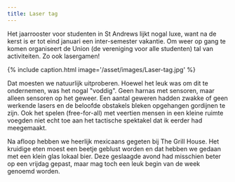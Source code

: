 ```yaml
---
title: Laser tag
---
```

Het jaarrooster voor studenten in St Andrews lijkt nogal luxe, want na de kerst is er tot eind januari een inter-semester vakantie. Om weer op gang te komen organiseert de Union (de vereniging voor alle studenten) tal van activiteiten. Zo ook lasergamen!

{% include caption.html
    image='/asset/images/Laser-tag.jpg'
%}

Dat moesten we natuurlijk uitproberen. Hoewel het leuk was om dit te ondernemen, was het nogal "voddig". Geen harnas met sensoren, maar alleen sensoren op het geweer. Een aantal geweren hadden zwakke of geen werkende lasers en de beloofde obstakels bleken opgehangen gordijnen te zijn. Ook het spelen (free-for-all) met veertien mensen in een kleine ruimte voegden niet echt toe aan het tactische spektakel dat ik eerder had meegemaakt.

Na afloop hebben we heerlijk mexicaans gegeten bij The Grill House. Het kruidige eten moest een beetje geblust worden en dat hebben we gedaan met een klein glas lokaal bier. Deze geslaagde avond had misschien beter op een vrijdag gepast, maar mag toch een leuk begin van de week genoemd worden.